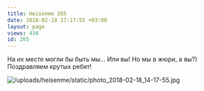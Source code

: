 ```yaml
---
title: Heisenme 265
date: 2018-02-18 17:17:55 +03:00
layout: page
views: 434
id: 265
---
```


На их месте могли бы быть мы... Или вы! Но мы в жюри, а вы?) 
Поздравляем крутых ребят!



![/uploads/heisenme/static/photo_2018-02-18_14-17-55.jpg](/uploads/heisenme/static/photo_2018-02-18_14-17-55.jpg)
